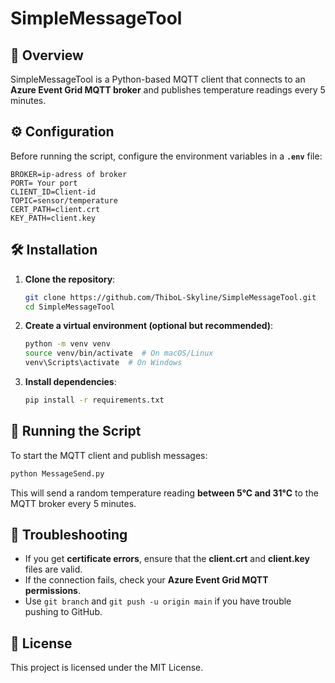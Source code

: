 # SimpleMessageTool

## 📌 Overview
SimpleMessageTool is a Python-based MQTT client that connects to an **Azure Event Grid MQTT broker** and publishes temperature readings every 5 minutes.

## ⚙️ Configuration
Before running the script, configure the environment variables in a **`.env`** file:

```
BROKER=ip-adress of broker
PORT= Your port
CLIENT_ID=Client-id
TOPIC=sensor/temperature
CERT_PATH=client.crt
KEY_PATH=client.key
```

## 🛠 Installation
1. **Clone the repository**:
   ```sh
   git clone https://github.com/ThiboL-Skyline/SimpleMessageTool.git
   cd SimpleMessageTool
   ```

2. **Create a virtual environment (optional but recommended)**:
   ```sh
   python -m venv venv
   source venv/bin/activate  # On macOS/Linux
   venv\Scripts\activate  # On Windows
   ```

3. **Install dependencies**:
   ```sh
   pip install -r requirements.txt
   ```

## 🚀 Running the Script
To start the MQTT client and publish messages:
```sh
python MessageSend.py
```
This will send a random temperature reading **between 5°C and 31°C** to the MQTT broker every 5 minutes.

## 🔧 Troubleshooting
- If you get **certificate errors**, ensure that the **client.crt** and **client.key** files are valid.
- If the connection fails, check your **Azure Event Grid MQTT permissions**.
- Use `git branch` and `git push -u origin main` if you have trouble pushing to GitHub.

## 📜 License
This project is licensed under the MIT License.

